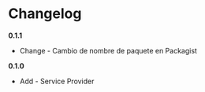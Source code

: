 Changelog
=========

__0.1.1__

* Change - Cambio de nombre de paquete en Packagist

__0.1.0__

* Add - Service Provider
